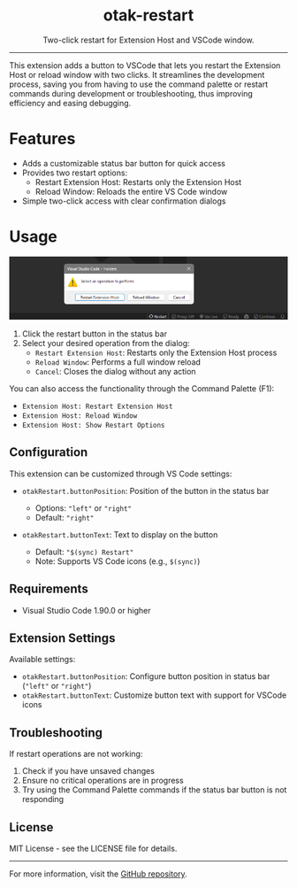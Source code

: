 <p align="center">
  <h1 align="center">otak-restart</h1>
  <p align="center">Two-click restart for Extension Host and VSCode window.</p>
</p>

---

This extension adds a button to VSCode that lets you restart the Extension Host or reload window with two clicks. It streamlines the development process, saving you from having to use the command palette or restart commands during development or troubleshooting, thus improving efficiency and easing debugging.

# Features

- Adds a customizable status bar button for quick access
- Provides two restart options:
  - Restart Extension Host: Restarts only the Extension Host
  - Reload Window: Reloads the entire VS Code window
- Simple two-click access with clear confirmation dialogs

# Usage

![](images/otak-restart.png)

1. Click the restart button in the status bar
2. Select your desired operation from the dialog:
   - `Restart Extension Host`: Restarts only the Extension Host process
   - `Reload Window`: Performs a full window reload
   - `Cancel`: Closes the dialog without any action

You can also access the functionality through the Command Palette (F1):

- `Extension Host: Restart Extension Host`
- `Extension Host: Reload Window`
- `Extension Host: Show Restart Options`

## Configuration

This extension can be customized through VS Code settings:

- `otakRestart.buttonPosition`: Position of the button in the status bar
  - Options: `"left"` or `"right"`
  - Default: `"right"`

- `otakRestart.buttonText`: Text to display on the button
  - Default: `"$(sync) Restart"`
  - Note: Supports VS Code icons (e.g., `$(sync)`)

## Requirements

- Visual Studio Code 1.90.0 or higher

## Extension Settings

Available settings:

* `otakRestart.buttonPosition`: Configure button position in status bar (`"left"` or `"right"`)
* `otakRestart.buttonText`: Customize button text with support for VSCode icons

## Troubleshooting

If restart operations are not working:
1. Check if you have unsaved changes
2. Ensure no critical operations are in progress
3. Try using the Command Palette commands if the status bar button is not responding

## License

MIT License - see the LICENSE file for details.

---

For more information, visit the [GitHub repository](https://github.com/tsuyoshi-otake-system-exe-jp/otak-restart).
